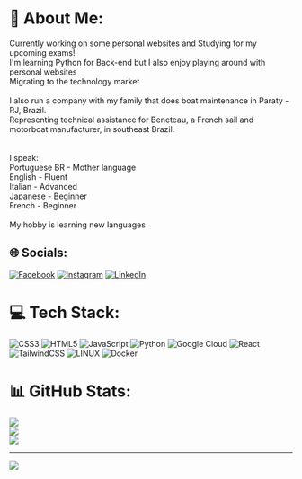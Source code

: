 # 💫 About Me:
Currently working on some personal websites and Studying for my upcoming exams!<br>I'm learning Python for Back-end but I also enjoy playing around with personal websites<br>Migrating to the technology market<br><br>I also run a company with my family that does boat maintenance in Paraty - RJ, Brazil.<br>Representing technical assistance for Beneteau, a French sail and motorboat manufacturer, in southeast Brazil.<br><br><br>I speak:<br>Portuguese BR - Mother language<br>English - Fluent<br>Italian - Advanced<br>Japanese - Beginner<br>French - Beginner<br><br>My hobby is learning new languages


## 🌐 Socials:
[![Facebook](https://img.shields.io/badge/Facebook-%231877F2.svg?logo=Facebook&logoColor=white)](https://facebook.com/luizcvictor) [![Instagram](https://img.shields.io/badge/Instagram-%23E4405F.svg?logo=Instagram&logoColor=white)](https://instagram.com/luizcvbsj) [![LinkedIn](https://img.shields.io/badge/LinkedIn-%230077B5.svg?logo=linkedin&logoColor=white)](https://linkedin.com/in/lcvbsj) 

# 💻 Tech Stack:
![CSS3](https://img.shields.io/badge/css3-%231572B6.svg?style=for-the-badge&logo=css3&logoColor=white) ![HTML5](https://img.shields.io/badge/html5-%23E34F26.svg?style=for-the-badge&logo=html5&logoColor=white) ![JavaScript](https://img.shields.io/badge/javascript-%23323330.svg?style=for-the-badge&logo=javascript&logoColor=%23F7DF1E) ![Python](https://img.shields.io/badge/python-3670A0?style=for-the-badge&logo=python&logoColor=ffdd54) ![Google Cloud](https://img.shields.io/badge/Google%20Cloud-%234285F4.svg?style=for-the-badge&logo=google-cloud&logoColor=white) ![React](https://img.shields.io/badge/react-%2320232a.svg?style=for-the-badge&logo=react&logoColor=%2361DAFB) ![TailwindCSS](https://img.shields.io/badge/tailwindcss-%2338B2AC.svg?style=for-the-badge&logo=tailwind-css&logoColor=white) ![LINUX](https://img.shields.io/badge/Linux-FCC624?style=for-the-badge&logo=linux&logoColor=black) ![Docker](https://img.shields.io/badge/docker-%230db7ed.svg?style=for-the-badge&logo=docker&logoColor=white)
# 📊 GitHub Stats:
![](https://github-readme-stats.vercel.app/api?username=LuizCVBSJ&theme=dark&hide_border=true&include_all_commits=true&count_private=false)<br/>
![](https://github-readme-streak-stats.herokuapp.com/?user=LuizCVBSJ&theme=dark&hide_border=true)<br/>
![](https://github-readme-stats.vercel.app/api/top-langs/?username=LuizCVBSJ&theme=dark&hide_border=true&include_all_commits=true&count_private=false&layout=compact)


---
[![](https://visitcount.itsvg.in/api?id=LuizCVBSJ&icon=0&color=0)](https://visitcount.itsvg.in)

<!-- Proudly created with GPRM ( https://gprm.itsvg.in ) -->
